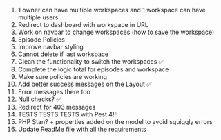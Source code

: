 1. 1 owner can have multiple workspaces and 1 workspace can have multiple users
2. Redirect to dashboard with workspace in URL
3. Work on navbar to change workspaces (how to save the workspace)
4. Episode Policies
5. Improve navbar styling
6. Cannot delete if last workspace
7. Clean the functionality to switch the workspaces ✅
8. Complete the logic total for episodes and workspace 
9. Make sure policies are working
10. Add better success messages on the Layout ✅
11. Error messages there too
12. Null checks? ✅
13. Redirect for 403 messages
14. TESTS TESTS TESTS with Pest 4!!!
15. PHP Stan? + properties added on the model to avoid squiggly errors
16. Update ReadMe file with all the requirements
